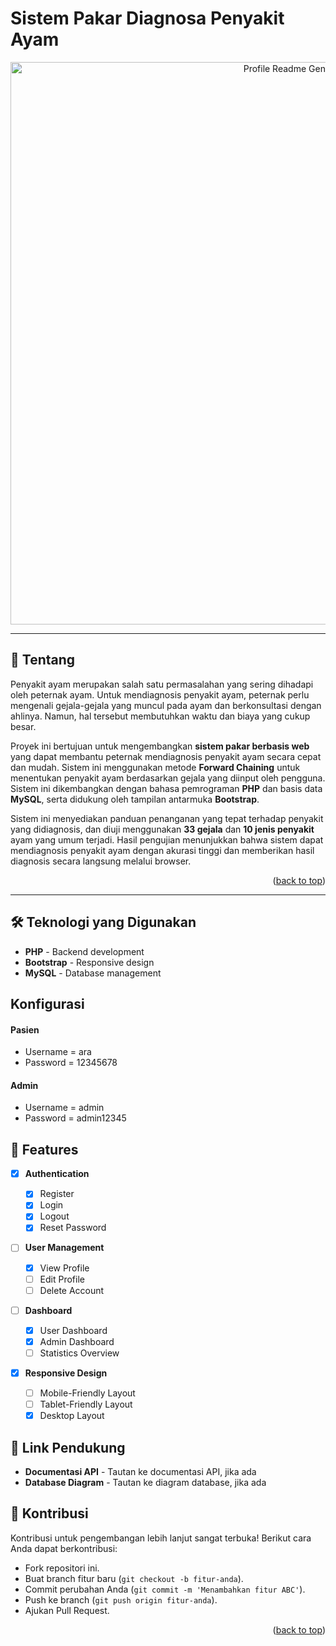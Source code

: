 # Sistem Pakar Diagnosa Penyakit Ayam

<div align="center" id="top">
  <img src="gambar/instagram.png" width="900" alt="Profile Readme Generator" />
</div>

---

## 📖 Tentang

Penyakit ayam merupakan salah satu permasalahan yang sering dihadapi oleh peternak ayam. Untuk mendiagnosis penyakit ayam, peternak perlu mengenali gejala-gejala yang muncul pada ayam dan berkonsultasi dengan ahlinya. Namun, hal tersebut membutuhkan waktu dan biaya yang cukup besar.

Proyek ini bertujuan untuk mengembangkan **sistem pakar berbasis web** yang dapat membantu peternak mendiagnosis penyakit ayam secara cepat dan mudah. Sistem ini menggunakan metode **Forward Chaining** untuk menentukan penyakit ayam berdasarkan gejala yang diinput oleh pengguna. Sistem ini dikembangkan dengan bahasa pemrograman **PHP** dan basis data **MySQL**, serta didukung oleh tampilan antarmuka **Bootstrap**.

Sistem ini menyediakan panduan penanganan yang tepat terhadap penyakit yang didiagnosis, dan diuji menggunakan **33 gejala** dan **10 jenis penyakit** ayam yang umum terjadi. Hasil pengujian menunjukkan bahwa sistem dapat mendiagnosis penyakit ayam dengan akurasi tinggi dan memberikan hasil diagnosis secara langsung melalui browser.

<p align="right">(<a href="#top">back to top</a>)</p>

---

## 🛠️ Teknologi yang Digunakan

- **PHP** - Backend development
- **Bootstrap** - Responsive design
- **MySQL** - Database management

## Konfigurasi

#### Pasien

- Username = ara
- Password = 12345678

#### Admin

- Username = admin
- Password = admin12345

## 🚀 Features

- [x] **Authentication**

  - [x] Register
  - [x] Login
  - [x] Logout
  - [x] Reset Password

- [ ] **User Management**

  - [x] View Profile
  - [ ] Edit Profile
  - [ ] Delete Account

- [ ] **Dashboard**

  - [x] User Dashboard
  - [x] Admin Dashboard
  - [ ] Statistics Overview

- [x] **Responsive Design**
  - [ ] Mobile-Friendly Layout
  - [ ] Tablet-Friendly Layout
  - [x] Desktop Layout

## 🔗 Link Pendukung

- **Documentasi API** - Tautan ke documentasi API, jika ada
- **Database Diagram** - Tautan ke diagram database, jika ada

## 👤 Kontribusi

Kontribusi untuk pengembangan lebih lanjut sangat terbuka! Berikut cara Anda dapat berkontribusi:

- Fork repositori ini.
- Buat branch fitur baru (`git checkout -b fitur-anda`).
- Commit perubahan Anda (`git commit -m 'Menambahkan fitur ABC'`).
- Push ke branch (`git push origin fitur-anda`).
- Ajukan Pull Request.

<p align="right">(<a href="#readme-top">back to top</a>)</p>
